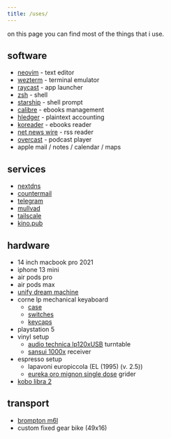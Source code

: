 ```yaml
---
title: /uses/
---
```


on this page you can find most of the things that i use.

## software

- [neovim](https://neovim.io/) - text editor
- [wezterm](https://wezfurlong.org/wezterm/) - terminal emulator
- [raycast](http://raycast.com) - app launcher
- [zsh](https://www.zsh.org) - shell
- [starship](https://starship.rs) - shell prompt
- [calibre](https://calibre-ebook.com) - ebooks management
- [hledger](https://hledger.org) - plaintext accounting
- [koreader](http://koreader.rocks) - ebooks reader
- [net news wire](https://netnewswire.com) - rss reader
- [overcast](https://overcast.fm/) - podcast player
- apple mail / notes / calendar / maps

## services

- [nextdns](https://nextdns.io/?from=7dkc9vrh)
- [countermail](https://countermail.com)
- [telegram](https://telegram.com)
- [mullvad](https://mullvad.net)
- [tailscale](https://tailscale.com)
- [kino.pub](https://kino.pub)

## hardware

- 14 inch macbook pro 2021
- iphone 13 mini
- air pods pro
- air pods max
- [unify dream machine](https://store.ui.com/collections/unifi-network-unifi-os-consoles/products/udm-us)
- corne lp mechanical keyaboard
  - [case](https://boardsource.xyz/store/5f2efc462902de7151495057)
  - [switches](https://lowprokb.ca/products/sunset-tactile-choc-switches)
  - [keycaps](https://lowprokb.ca/products/ldsa-low-profile-blank-keycaps)
- playstation 5
- vinyl setup
  - [audio technica lp120xUSB](https://www.audio-technica.com/en-us/at-lp120xusb) turntable
  - [sansui 1000x](https://www.hifiengine.com/manual_library/sansui/1000x.shtml) receiver
- espresso setup
  - lapavoni europiccola (EL (1995) (v. 2.5))
  - [eureka oro mignon single dose](https://www.eureka.co.it/en/products/eureka+oro/prosumer+grinders/prosumer/71.aspx) grider
- [kobo libra 2](https://us.kobobooks.com/products/kobo-libra-2)

## transport

- [brompton m6l](https://www.brompton.com)
- custom fixed gear bike (49x16)
